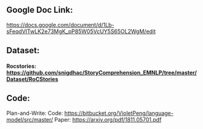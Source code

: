 ## Google Doc Link:
https://docs.google.com/document/d/1Lb-sFeqdVITwLK2e73MgK_pP85W05VcUY5S65OL2WgM/edit

## Dataset:
#### Rocstories: https://github.com/snigdhac/StoryComprehension_EMNLP/tree/master/Dataset/RoCStories

## Code:
Plan-and-Write:
  Code: https://bitbucket.org/VioletPeng/language-model/src/master/
  Paper: https://arxiv.org/pdf/1811.05701.pdf
